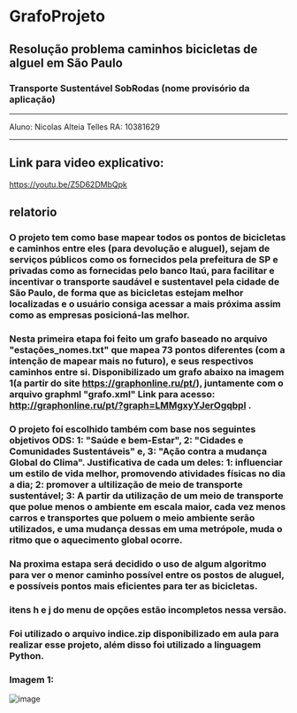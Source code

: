 # GrafoProjeto
## Resolução problema caminhos bicicletas de alguel em São Paulo
### Transporte Sustentável SobRodas (nome provisório da aplicação)
_____________________________________________________________________
Aluno: Nicolas Alteia Telles
RA: 10381629
_____________________________________________________________________
## Link para video explicativo:
https://youtu.be/Z5D62DMbQpk
## relatorio

### O projeto tem como base mapear todos os pontos de bicicletas e caminhos entre eles (para devolução e aluguel), sejam de serviços públicos como os fornecidos pela prefeitura de SP e privadas como as fornecidas pelo banco Itaú, para facilitar e incentivar o transporte saudável e sustentavel pela cidade de São Paulo, de forma que as bicicletas estejam melhor localizadas e o usuário consiga acessar a mais próxima assim como as empresas posicioná-las melhor.
### Nesta primeira etapa foi feito um grafo baseado no arquivo "estações_nomes.txt" que mapea 73 pontos diferentes (com a intenção de mapear mais no futuro), e seus respectivos caminhos entre si. Disponibilizado um grafo abaixo na imagem 1(a partir do site https://graphonline.ru/pt/), juntamente com o arquivo graphml "grafo.xml" Link para acesso: http://graphonline.ru/pt/?graph=LMMgxyYJerOgqbpl .
### O projeto foi escolhido também com base nos seguintes objetivos ODS: 1: "Saúde e bem-Estar", 2: "Cidades e Comunidades Sustentáveis" e, 3: "Ação contra a mudança Global do Clima". Justificativa de cada um deles: 1: influenciar um estilo de vida melhor, promovendo atividades físicas no dia a dia; 2: promover a ultilização de meio de transporte sustentável; 3: A partir da utilização de um meio de transporte que polue menos o ambiente em escala maior, cada vez menos carros e transportes que poluem o meio ambiente serão utilizados, e uma mudança dessas em uma metrópole, muda o ritmo que o aquecimento global ocorre.
### Na proxima estapa será decidido o uso de algum algoritmo para ver o menor caminho possível entre os postos de aluguel, e possíveis pontos mais eficientes para ter as bicicletas.
### itens h e j do menu de opções estão incompletos nessa versão.
### Foi utilizado o arquivo indice.zip disponibilizado em aula para realizar esse projeto, além disso foi utilizado a linguagem Python.

### Imagem 1:
![image](https://github.com/NicolasAltt/GrafoProjeto/assets/101070201/cf0b5d49-a046-4a0e-8acd-bc7a54a87cd9)
